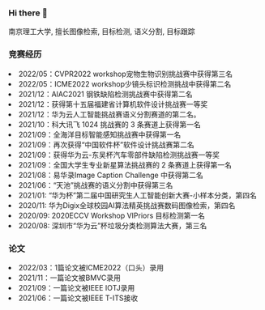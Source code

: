 ### Hi there 👋


南京理工大学, 擅长图像检索, 目标检测, 语义分割, 目标跟踪

### 竞赛经历
<li> 2022/05：CVPR2022 workshop宠物生物识别挑战赛中获得第三名
<li> 2022/05：ICME2022 workshop少镜头标识检测挑战中获得第二名
<li> 2021/12：AIAC2021 钢铁缺陷检测挑战赛中获得第二名
<li> 2021/12：获得第十五届福建省计算机软件设计挑战赛一等奖
<li> 2021/12：华为云人工智能挑战赛语义分割赛道的第二名。
<li> 2021/10：科大讯飞 1024 挑战赛的 3 条赛道上获得第一名
<li> 2021/09：全海洋目标智能感知挑战赛中获得第一名
<li> 2021/09：再次获得“中国软件杯”软件设计挑战赛第二名
<li> 2021/09：获得华为云-东吴杯汽车零部件缺陷检测挑战赛一等奖
<li> 2021/09：全国大学生专业新星算法挑战赛的 2 条赛道上获得第一名
<li> 2021/08：易华录Image Caption Challenge 中获得第二名
<li> 2021/06：“天池”挑战赛的语义分割中获得第三名
<li> 2021/01: “华为杯”第二届中国研究生人工智能创新大赛-小样本分类，第四名
<li> 2020/11: 华为Digix全球校园AI算法精英挑战赛数码图像检索，第四名
<li> 2020/09: 2020ECCV Workshop VIPriors 目标检测第一名
<li> 2020/08: 深圳市“华为云”杯垃圾分类检测算法大赛，第三名

### 论文
<li> 2022/03：1篇论文被ICME2022（口头）录用
<li> 2021/11：一篇论文被BMVC录用 
<li> 2021/09：一篇论文被IEEE IOTJ录用
<li> 2021/06：一篇论文被IEEE T-ITS接收
